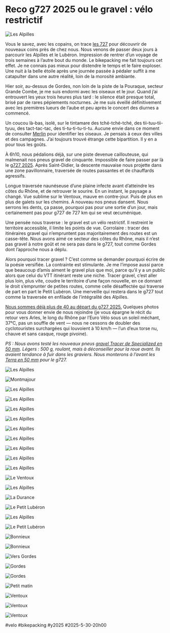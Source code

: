 # Reco g727 2025 ou le gravel : vélo restrictif

![Les Alpilles](_i/2025-05-29-093932.webp)

Vous le savez, avec les copains, on trace [les 727](https://727bikepacking.fr/) pour découvrir de nouveaux coins près de chez nous. Nous venons de passer deux jours à parcourir les Alpilles et le Lubéron. Impression de rentrer d’un voyage de trois semaines à l’autre bout du monde. Le bikepacking me fait toujours cet effet. Je ne connais pas mieux pour distendre le temps et le faire exploser. Une nuit à la belle étoile après une journée passée à pédaler suffit à me catapulter dans une autre réalité, loin de la morosité ambiante.

Hier soir, au-dessus de Gordes, non loin de la piste de la Pouraque, secteur Grande Combe, je me suis endormi avec les oiseaux et le jour. Quand j’ai entrouvert les yeux trois heures plus tard : le silence était presque total, brisé par de rares pépiements nocturnes. Je me suis éveillé définitivement avec les premières lueurs de l’aube et peu après le concert des diurnes a commencé.

Un coucou là-bas, isolé, sur le tintamare des tché-tché-tché, des tii-tuu-tii-tyuu, des tact-tac-tac, des ti-tu-ti-tu-ti-tu. Aucune envie dans ce moment de consulter [Merlin](https://apps.apple.com/fr/app/merlin-bird-id-par-cornell-lab/id773457673) pour identifier les oiseaux. Je pensais à ceux des villes et des campagnes. J’ai toujours trouvé étrange cette bipartition. Il y en a pour tous les goûts.

À 6h10, nous pédalions déjà, sur une piste devenue caillouteuse, qui malmenait nos pneus gravel de cinquante. Impossible de faire passer par là le [g727 2025](https://727bikepacking.fr/g727-Grand-Depart/). Après Saint-Didier, la descente mauvaise nous projette dans une zone pavillonnaire, traversée de routes passantes et de chauffards agressifs.

Longue traversée naunéseuse d’une plaine infecte avant d’atteindre les côtes du Rhône, et de retrouver le sourire. En un instant, le paysage a changé. Vue sublime sur le Ventoux, mauve en contre-jour. Puis de plus en plus de galets sur les chemins. À nouveau nos pneus dansent. Nous serrons les dents, ça passe, pourquoi pas pour une sortie d’un jour, mais certainement pas pour g727 de 727 km qui se veut œcuménique.

Une pensée nous traverse : le gravel est un vélo restrictif. Il restreint le territoire accessible, il limite les points de vue. Corrolaire : tracer des itinéraires gravel qui n’empruntent pas majoritairement des routes est un casse-tête. Nous avons aimé ce secteur des côtes du Rhône, mais il n’est pas gravel à notre goût et ne sera pas dans le g727, tout comme Gordes dont l’approche nous a déplu.

Alors pourquoi tracer gravel ? C’est comme se demander pourquoi écrire de la poésie versifiée. La contrainte est stimulante. Je me l’impose aussi parce que beaucoup d’amis aiment le gravel plus que moi, parce qu’il y a un public alors que celui du VTT itinérant reste une niche. Tracer gravel, c’est aller plus loin, plus vite, coudre le territoire d’une façon nouvelle, en ce donnant le droit s’emprunter de petites routes, comme celle désaffectée qui traverse de part en part le Petit Lubéron. Une merveille qui restera dans le g727 tout comme la traversée en enfilade de l’intégralité des Alpilles.

[Nous sommes déjà plus de 40 au départ du g727 2025.](https://727bikepacking.fr/g727-Grand-Depart/) Quelques photos pour vous donner envie de nous rejoindre (je vous épargne le récit du retour vers Arles, le long du Rhône par l’Euro Vélo sous un soleil méchant, 37°C, pas un souffle de vent — nous ne cessons de doubler des cyclotouristes surchargées qui louvoient à 10 km/h — l’un d’eux torse nu, chauve et sans casque, rouge pivoine).

*PS : Nous avons testé les nouveaux pneus [gravel Tracer de Specialized en 50 mm](https://www.specialized.com/fr/fr/pneu-gravel-tracer-pro-2bliss-ready/p/156476?color=231012-156476). Légers : 500 g, roulant, mais à déconseiller pour la roue avant. Ils avaient tendance à fuir dans les graviers. Nous monterons à l’avant les [Terra en 50 mm](https://www.specialized.com/fr/fr/search/Terra) pour le g727.*

![Les Alpilles](_i/2025-05-29-085636.webp)

![Montmajour](_i/2025-05-29-085934.webp)

![Les Alpilles](_i/2025-05-29-091910.webp)

![Les Alpilles](_i/2025-05-29-095809.webp)

![Les Alpilles](_i/2025-05-29-100624.webp)

![Les Alpilles](_i/2025-05-29-103943.webp)

![Les Alpilles](_i/2025-05-29-104041.webp)

![Les Alpilles](_i/2025-05-29-104509.webp)

![Les Alpilles](_i/2025-05-29-105121.webp)

![Les Alpilles](_i/2025-05-29-105340.webp)

![Les Alpilles](_i/2025-05-29-112826.webp)

![Le Ventoux](_i/2025-05-29-113518.webp)

![Les Alpilles](_i/2025-05-29-113521.webp)

![La Durance](_i/2025-05-29-132024.webp)

![Le Petit Lubéron](_i/2025-05-29-151807.webp)

![Les Alpilles](_i/2025-05-29-152530.webp)

![Le Petit Lubéron](_i/2025-05-29-161950.webp)

![Bonnieux](_i/2025-05-29-170618.webp)

![Bonnieux](_i/2025-05-29-174718.webp)

![Vers Gordes](_i/2025-05-29-183900.webp)

![Gordes](_i/2025-05-29-190740.webp)

![Gordes](_i/2025-05-29-190920.webp)

![Petit matin](_i/2025-05-30-063808.webp)

![Ventoux](_i/2025-05-30-064300.webp)

![Ventoux](_i/2025-05-30-084929.webp)

![Ventoux](_i/2025-05-30-095155.webp)

#velo #bikepacking #y2025 #2025-5-30-20h00
